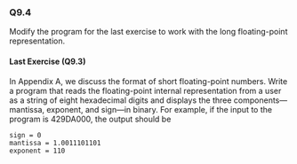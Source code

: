 ### Q9.4

Modify the program for the last exercise to work with the long floating-point representation.

####  Last Exercise (Q9.3)

In Appendix A, we discuss the format of short floating-point numbers. Write a program that reads the floating-point internal representation from a user as a string of eight hexadecimal digits and displays the three components—mantissa, exponent, and sign—in binary. For example, if the input to the program is 429DA000, the output should be
```
sign = 0
mantissa = 1.0011101101
exponent = 110
```